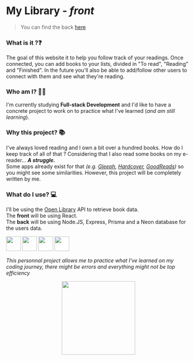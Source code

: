 # My Library - _front_

> You can find the back [here](https://github.com/Lauriane-Marques/my_library_back)

### What is it ?❓

The goal of this website it to help you follow track of your readings. Once connected, you can add books to your lists, divided in "To read", "Reading" and "Finished". In the future you'll also be able to add/follow other users to connect with them and see what they're reading. 

### Who am I? 👩‍💻

I'm currently studying **Full-stack Development** and I'd like to have a concrete project to work on to practice what I've learned (_and am still learning_).   

### Why this project? 📚

I've always loved reading and I own a bit over a hundred books. How do I keep track of all of that ? Considering that I also read some books on my e-reader... _**A struggle.**_   
Some apps already exist for that _(e.g. [Gleeph](https://gleeph.com/), [Hardcover](https://hardcover.app/), [GoodReads](https://www.goodreads.com/))_ so you might see some similarities. However, this project will be completely written by me.

### What do I use? 💻

I'll be using the [Open Library](https://openlibrary.org/dev/docs/api/books) API to retrieve book data.   
The **front** will be using React.  
The **back** will be using Node.JS, Express, Prisma and a Neon database for the users data.

[<img src="https://cdn.worldvectorlogo.com/logos/react-2.svg" width="40" height="40">](https://react.dev/)
[<img src="https://cdn.worldvectorlogo.com/logos/nodejs-icon.svg" width="40" height="40">](https://nodejs.org/en)
[<img src="https://cdn.worldvectorlogo.com/logos/express-109.svg" width="40" height="40" style="background-color:white">](https://expressjs.com/)
[<img src="https://cdn.worldvectorlogo.com/logos/prisma-3.svg" width="40" height="40" style="background-color:white">](https://www.prisma.io/)


_This personnal project allows me to practice what I've learned on my coding journey, there might be errors and everything might not be top efficiency_

<p align="center">
<img src="https://media1.giphy.com/media/v1.Y2lkPTc5MGI3NjExZnZrZjQwMnl3ZDA3MWU2OGUyc3Bkbzd4YThtYWUxd2pmMnZhbzI2ayZlcD12MV9pbnRlcm5hbF9naWZfYnlfaWQmY3Q9Zw/lSseUdQmlrM8xi8dpJ/giphy.gif" width="200" height="200" >
</p>